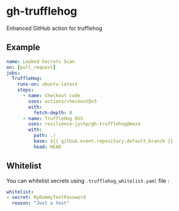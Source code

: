 # gh-trufflehog
Enhanced GitHub action for trufflehog

## Example 

```yaml
name: Leaked Secrets Scan
on: [pull_request]
jobs:
  TruffleHog:
    runs-on: ubuntu-latest
    steps:
      - name: Checkout code
        uses: actions/checkout@v3
        with:
          fetch-depth: 0
      - name: TruffleHog OSS
        uses: resilience-jychp/gh-trufflehog@main
        with:
          path: ./
          base: ${{ github.event.repository.default_branch }}
          head: HEAD
```

## Whitelist

You can whitelist secrets using `.trufflehog_whitelist.yaml` file :

```yaml
whitelist:
- secret: MyDummyTestPassword
  reason: "Just a test"
```